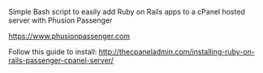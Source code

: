 Simple Bash script to easily add Ruby on Rails apps to a cPanel hosted server
with Phusion Passenger

https://www.phusionpassenger.com


Follow this guide to install:
http://thecpaneladmin.com/installing-ruby-on-rails-passenger-cpanel-server/

